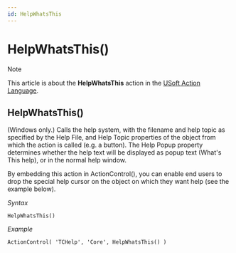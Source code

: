 ```yaml
---
id: HelpWhatsThis
---
```


# HelpWhatsThis()



> [!NOTE]
> This article is about the **HelpWhatsThis** action in the [USoft Action Language](/docs/Task_flow/Action_Language_reference/USoft_Action_Language.md).

## **HelpWhatsThis()**

(Windows only.) Calls the help system, with the filename and help topic as specified by the Help File, and Help Topic properties of the object from which the action is called (e.g. a button). The Help Popup property determines whether the help text will be displayed as popup text (What's This help), or in the normal help window.

By embedding this action in ActionControl(), you can enable end users to drop the special help cursor on the object on which they want help (see the example below).

*Syntax*

```
HelpWhatsThis()
```

*Example*

```
ActionControl( 'TCHelp', 'Core', HelpWhatsThis() )
```

 